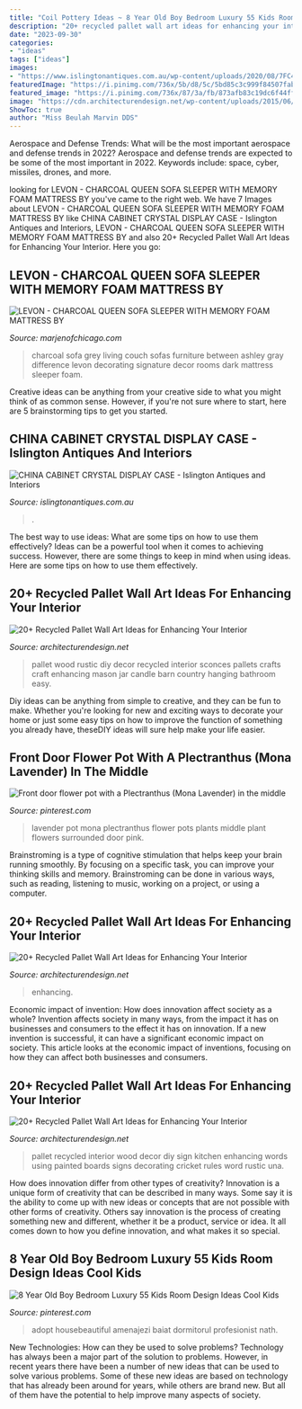 ```yaml
---
title: "Coil Pottery Ideas ~ 8 Year Old Boy Bedroom Luxury 55 Kids Room Design Ideas Cool Kids"
description: "20+ recycled pallet wall art ideas for enhancing your interior"
date: "2023-09-30"
categories:
- "ideas"
tags: ["ideas"]
images:
- "https://www.islingtonantiques.com.au/wp-content/uploads/2020/08/7FC46296-7A13-4873-9816-E15A7BB24E4A.jpeg"
featuredImage: "https://i.pinimg.com/736x/5b/d8/5c/5bd85c3c999f84507fab613631022768.jpg"
featured_image: "https://i.pinimg.com/736x/87/3a/fb/873afb83c19dc6f44ff4308c2c3623ee--in-the-middle-the-ojays.jpg"
image: "https://cdn.architecturendesign.net/wp-content/uploads/2015/06/AD-Pallet-Wall-Art-20.jpg"
ShowToc: true
author: "Miss Beulah Marvin DDS"
---
```



Aerospace and Defense Trends: What will be the most important aerospace and defense trends in 2022?
Aerospace and defense trends are expected to be some of the most important in 2022. Keywords include: space, cyber, missiles, drones, and more.

	

		
looking for LEVON - CHARCOAL QUEEN SOFA SLEEPER WITH MEMORY FOAM MATTRESS BY you've came to the right web. We have 7 Images about LEVON - CHARCOAL QUEEN SOFA SLEEPER WITH MEMORY FOAM MATTRESS BY like CHINA CABINET CRYSTAL DISPLAY CASE - Islington Antiques and Interiors, LEVON - CHARCOAL QUEEN SOFA SLEEPER WITH MEMORY FOAM MATTRESS BY and also 20+ Recycled Pallet Wall Art Ideas for Enhancing Your Interior. Here you go:
		
    
## LEVON - CHARCOAL QUEEN SOFA SLEEPER WITH MEMORY FOAM MATTRESS BY

<img loading=lazy src="https://marjenofchicago.com/sites/default/files/73403-38-35-t501-sd_2.jpg" onerror="this.onerror=null;this.src='https://tse1.mm.bing.net/th?id=OIP.xrrBQnKYMmXx_ugzkZF9MAHaE8&amp;pid=15.1';" alt="LEVON - CHARCOAL QUEEN SOFA SLEEPER WITH MEMORY FOAM MATTRESS BY">

_Source: marjenofchicago.com_

>charcoal sofa grey living couch sofas furniture between ashley gray difference levon decorating signature decor rooms dark mattress sleeper foam. 

	

Creative ideas can be anything from your creative side to what you might think of as common sense. However, if you're not sure where to start, here are 5 brainstorming tips to get you started.

    
## CHINA CABINET CRYSTAL DISPLAY CASE - Islington Antiques And Interiors

<img loading=lazy src="https://www.islingtonantiques.com.au/wp-content/uploads/2020/08/7FC46296-7A13-4873-9816-E15A7BB24E4A.jpeg" onerror="this.onerror=null;this.src='https://tse2.mm.bing.net/th?id=OIP.hdIHMHf3skG1ESPEVzH8pgHaGb&amp;pid=15.1';" alt="CHINA CABINET CRYSTAL DISPLAY CASE - Islington Antiques and Interiors">

_Source: islingtonantiques.com.au_

>. 

	

The best way to use ideas: What are some tips on how to use them effectively?
Ideas can be a powerful tool when it comes to achieving success. However, there are some things to keep in mind when using ideas. Here are some tips on how to use them effectively.

    
## 20+ Recycled Pallet Wall Art Ideas For Enhancing Your Interior

<img loading=lazy src="http://cdn.architecturendesign.net/wp-content/uploads/2015/06/AD-Pallet-Wall-Art-16.jpg" onerror="this.onerror=null;this.src='https://tse1.mm.bing.net/th?id=OIP.DOnRNRgOuLXt9IxNSFn-eAHaJ4&amp;pid=15.1';" alt="20+ Recycled Pallet Wall Art Ideas for Enhancing Your Interior">

_Source: architecturendesign.net_

>pallet wood rustic diy decor recycled interior sconces pallets crafts craft enhancing mason jar candle barn country hanging bathroom easy. 

	

Diy ideas can be anything from simple to creative, and they can be fun to make. Whether you're looking for new and exciting ways to decorate your home or just some easy tips on how to improve the function of something you already have, theseDIY ideas will sure help make your life easier.

    
## Front Door Flower Pot With A Plectranthus (Mona Lavender) In The Middle

<img loading=lazy src="https://i.pinimg.com/736x/87/3a/fb/873afb83c19dc6f44ff4308c2c3623ee--in-the-middle-the-ojays.jpg" onerror="this.onerror=null;this.src='https://tse3.mm.bing.net/th?id=OIP.vzBoyq628GRhRgO4mazE9QHaJ3&amp;pid=15.1';" alt="Front door flower pot with a Plectranthus (Mona Lavender) in the middle">

_Source: pinterest.com_

>lavender pot mona plectranthus flower pots plants middle plant flowers surrounded door pink. 

	

Brainstroming is a type of cognitive stimulation that helps keep your brain running smoothly. By focusing on a specific task, you can improve your thinking skills and memory. Brainstroming can be done in various ways, such as reading, listening to music, working on a project, or using a computer.

    
## 20+ Recycled Pallet Wall Art Ideas For Enhancing Your Interior

<img loading=lazy src="https://cdn.architecturendesign.net/wp-content/uploads/2015/06/AD-Pallet-Wall-Art-20.jpg" onerror="this.onerror=null;this.src='https://tse1.mm.bing.net/th?id=OIP.qmvGSoMFNI_DEIH-u0OUHQHaJ4&amp;pid=15.1';" alt="20+ Recycled Pallet Wall Art Ideas for Enhancing Your Interior">

_Source: architecturendesign.net_

>enhancing. 

	

Economic impact of invention: How does innovation affect society as a whole?
Invention affects society in many ways, from the impact it has on businesses and consumers to the effect it has on innovation. If a new invention is successful, it can have a significant economic impact on society. This article looks at the economic impact of inventions, focusing on how they can affect both businesses and consumers.

    
## 20+ Recycled Pallet Wall Art Ideas For Enhancing Your Interior

<img loading=lazy src="http://cdn.architecturendesign.net/wp-content/uploads/2015/06/AD-Pallet-Wall-Art-7.jpg" onerror="this.onerror=null;this.src='https://tse3.mm.bing.net/th?id=OIP.Q3UQX1J8h8p5UFXXuB7W6gHaQP&amp;pid=15.1';" alt="20+ Recycled Pallet Wall Art Ideas for Enhancing Your Interior">

_Source: architecturendesign.net_

>pallet recycled interior wood decor diy sign kitchen enhancing words using painted boards signs decorating cricket rules word rustic una. 

	

How does innovation differ from other types of creativity?
Innovation is a unique form of creativity that can be described in many ways. Some say it is the ability to come up with new ideas or concepts that are not possible with other forms of creativity. Others say innovation is the process of creating something new and different, whether it be a product, service or idea. It all comes down to how you define innovation, and what makes it so special.

    
## 8 Year Old Boy Bedroom Luxury 55 Kids Room Design Ideas Cool Kids

<img loading=lazy src="https://i.pinimg.com/736x/5b/d8/5c/5bd85c3c999f84507fab613631022768.jpg" onerror="this.onerror=null;this.src='https://tse4.mm.bing.net/th?id=OIP.ORLXycd3XSI9empRpXMFVgHaLH&amp;pid=15.1';" alt="8 Year Old Boy Bedroom Luxury 55 Kids Room Design Ideas Cool Kids">

_Source: pinterest.com_

>adopt housebeautiful amenajezi baiat dormitorul profesionist nath. 

	

New Technologies: How can they be used to solve problems?
Technology has always been a major part of the solution to problems. However, in recent years there have been a number of new ideas that can be used to solve various problems. Some of these new ideas are based on technology that has already been around for years, while others are brand new. But all of them have the potential to help improve many aspects of society.

